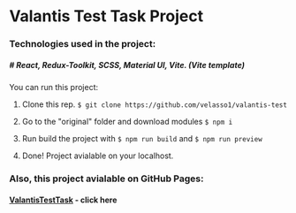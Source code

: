 # Valantis Test Task Project

### Technologies used in the project:

##### # React, Redux-Toolkit, SCSS, Material UI, Vite. (Vite template)

You can run this project:

1. Clone this rep.
   `$ git clone https://github.com/velasso1/valantis-test`

2. Go to the "original" folder and download modules
   `$ npm i`

3. Run build the project with
   `$ npm run build` and `$ npm run preview`

4. Done! Project avialable on your localhost.

### Also, this project avialable on GitHub Pages:

#### [ValantisTestTask](https://velasso1.github.io/valantis-test/) - click here
